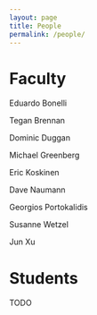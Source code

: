 ```yaml
---
layout: page
title: People
permalink: /people/
---
```


# Faculty

Eduardo Bonelli

Tegan Brennan

Dominic Duggan

Michael Greenberg

Eric Koskinen

Dave Naumann

Georgios Portokalidis

Susanne Wetzel

Jun Xu

# Students

TODO
